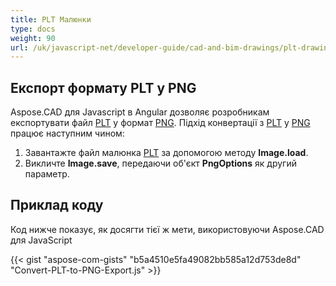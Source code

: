 ```yaml
---
title: PLT Малюнки
type: docs
weight: 90
url: /uk/javascript-net/developer-guide/cad-and-bim-drawings/plt-drawings/
---
```


## **Експорт формату PLT у PNG**

Aspose.CAD для Javascript в Angular дозволяє розробникам експортувати файл [PLT](https://docs.fileformat.com/cad/plt/) у формат [PNG](https://docs.fileformat.com/image/png/).
Підхід конвертації з [PLT](https://docs.fileformat.com/cad/plt/) у [PNG](https://docs.fileformat.com/image/png/) працює наступним чином:

1. Завантажте файл малюнка [PLT](https://docs.fileformat.com/cad/plt/) за допомогою методу **Image.load**.
1. Викличте **Image.save**, передаючи об'єкт **PngOptions** як другий параметр.

## Приклад коду

Код нижче показує, як досягти тієї ж мети, використовуючи Aspose.CAD для JavaScript

{{< gist "aspose-com-gists" "b5a4510e5fa49082bb585a12d753de8d" "Convert-PLT-to-PNG-Export.js" >}}
